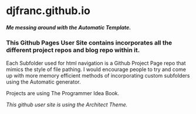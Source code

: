 # djfranc.github.io

##### Me messing around with the Automatic Template.


### This Github Pages User Site contains incorporates all the different project repos and blog repo within it.

Each Subfolder used for html navigation is a Github Project Page repo that mimics the style of file pathing.
I would encourage people to try and come up with more memory efficient methods of incorporating custom subfolders 
using the Automatic generator.

Projects are using The Programmer Idea Book.

*This github user site is using the Architect Theme.*
